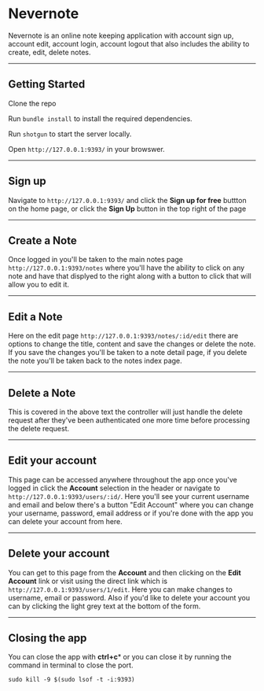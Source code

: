 # Nevernote

Nevernote is an online note keeping application with account sign up, account edit, account login, account logout that also includes the ability to create, edit, delete notes.

----

## Getting Started

Clone the repo

Run ```bundle install``` to install the required dependencies.

Run ```shotgun``` to start the server locally.

Open ```http://127.0.0.1:9393/``` in your browswer.


-----

## Sign up

Navigate to ```http://127.0.0.1:9393/``` and click the **Sign up for free** buttton on the home page, or click the **Sign Up** button in the top right of the page


-----
## Create a Note

Once logged in you'll be taken to the main notes page ```http://127.0.0.1:9393/notes``` where you'll have the ability to click on any note and have that displyed to the right along with a button to click that will allow you to edit it.

-----
## Edit a Note

Here on the edit page ```http://127.0.0.1:9393/notes/:id/edit``` there are options to change the title, content and save the changes or delete the note. If you save the changes you'll be taken to a note detail page, if you delete the note you'll be taken back to the notes index page.

-----
## Delete a Note

This is covered in the above text the controller will just handle the delete request after they've been authenticated one more time before processing the delete request.

-----
## Edit your account

This page can be accessed anywhere throughout the app once you've logged in click the **Account** selection in the header or navigate to ```http://127.0.0.1:9393/users/:id/```. Here you'll see your current username and email and below there's a button "Edit Account" where you can change your username, password, email address or if you're done with the app you can delete your account from here.

-----
## Delete your account

You can get to this page from the **Account** and then clicking on the **Edit Account** link or visit using the direct link which is ```http://127.0.0.1:9393/users/1/edit```. Here you can make changes to username, email or password. Also if you'd like to delete your account you can by clicking the light grey text at the bottom of the form.

---
## Closing the app
You can close the app with **ctrl+c*** or you can close it by running the command in terminal to close the port.

```sudo kill -9 $(sudo lsof -t -i:9393)```
